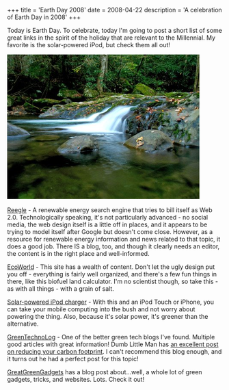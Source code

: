 +++
title = 'Earth Day 2008'
date = 2008-04-22
description = 'A celebration of Earth Day in 2008'
+++

Today is Earth Day. To celebrate, today I'm going to post a short list of some great links in the spirit of the holiday that are relevant to the Millennial. My favorite is the solar-powered iPod, but check them all out!

<img src="./waterfall.jpg" alt="A photo of a waterfall" class="photo" />

[Reegle](http://www.reegle.info/) - A renewable energy search engine that tries to bill itself as Web 2.0. Technologically speaking, it's not particularly advanced - no social media, the web design itself is a little off in places, and it appears to be trying to model itself after Google but doesn't come close. However, as a resource for renewable energy information and news related to that topic, it does a good job. There IS a blog, too, and though it clearly needs an editor, the content is in the right place and well-informed.

[EcoWorld](http://www.ecoworld.com/) - This site has a wealth of content. Don't let the ugly design put you off - everything is fairly well organized, and there's a few fun things in there, like this biofuel land calculator. I'm no scientist though, so take this - as with all things - with a grain of salt.

[Solar-powered iPod charger](http://www.ipodjuice.com/solar-powered-ipod-battery-charger.htm) - With this and an iPod Touch or iPhone, you can take your mobile computing into the bush and not worry about powering the thing. Also, because it's solar power, it's greener than the alternative.

[GreenTechnoLog](http://www.greentechnolog.com/) - One of the better green tech blogs I've found. Multiple good articles with great information! Dumb Little Man has [an excellent post on reducing your carbon footprint](http://www.dumblittleman.com/2008/02/turn-green-heres-15-ways-reduce-your.html). I can't recommend this blog enough, and it turns out he had a perfect post for this topic!

[GreatGreenGadgets](http://greatgreengadgets.com/gadgets/2007/12/17/carnival-of-the-green-108th-edition/) has a blog post about…well, a whole lot of green gadgets, tricks, and websites. Lots. Check it out!
